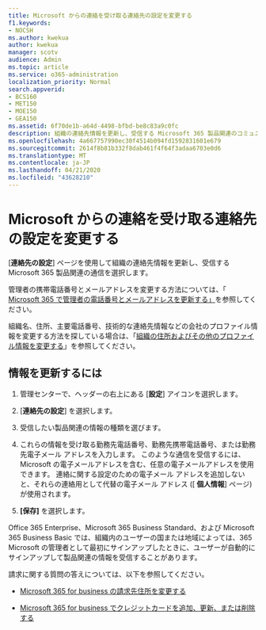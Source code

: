 ```yaml
---
title: Microsoft からの連絡を受け取る連絡先の設定を変更する
f1.keywords:
- NOCSH
ms.author: kwekua
author: kwekua
manager: scotv
audience: Admin
ms.topic: article
ms.service: o365-administration
localization_priority: Normal
search.appverid:
- BCS160
- MET150
- MOE150
- GEA150
ms.assetid: 6f70de1b-a64d-4498-bfbd-be8c83a9c0fc
description: 組織の連絡先情報を更新し、受信する Microsoft 365 製品関連のコミュニケーションを選択します。
ms.openlocfilehash: 4a667757990ec30f4514b094fd1592831601e679
ms.sourcegitcommit: 2614f8b81b332f8dab461f4f64f3adaa6703e0d6
ms.translationtype: MT
ms.contentlocale: ja-JP
ms.lasthandoff: 04/21/2020
ms.locfileid: "43628210"
---
```

# <a name="change-your-contact-preferences-for-communications-from-microsoft"></a>Microsoft からの連絡を受け取る連絡先の設定を変更する

[**連絡先の設定**] ページを使用して組織の連絡先情報を更新し、受信する Microsoft 365 製品関連の通信を選択します。
  
管理者の携帯電話番号とメールアドレスを変更する方法については、「 [Microsoft 365 で管理者の電話番号とメールアドレスを更新する」](update-phone-number-and-email-address.md)を参照してください。
  
組織名、住所、主要電話番号、技術的な連絡先情報などの会社のプロファイル情報を変更する方法を探している場合は、「[組織の住所およびその他のプロファイル情報を変更する](change-address-contact-and-more.md)」を参照してください。
  
## <a name="to-update-your-information"></a>情報を更新するには
  
1. 管理センターで、ヘッダーの右上にある [**設定**] アイコンを選択します。

2. [**連絡先の設定**] を選択します。

3. 受信したい製品関連の情報の種類を選びます。

4. これらの情報を受け取る勤務先電話番号、勤務先携帯電話番号、または勤務先電子メール アドレスを入力します。
    このような通信を受信するには、Microsoft の電子メールアドレスを含む、任意の電子メールアドレスを使用できます。 連絡に関する設定のための電子メール アドレスを追加しないと、それらの連絡用として代替の電子メール アドレス ([ **個人情報**] ページ) が使用されます。

5. **[保存]** を選択します。
  
Office 365 Enterprise、Microsoft 365 Business Standard、および Microsoft 365 Business Basic では、組織内のユーザーの国または地域によっては、365 Microsoft の管理者として最初にサインアップしたときに、ユーザーが自動的にサインアップして製品関連の情報を受信することがあります。
  
請求に関する質問の答えについては、以下を参照してください。
  
- [Microsoft 365 for business の請求先住所を変更する](../../commerce/billing-and-payments/change-your-billing-addresses.md)

- [Microsoft 365 for business でクレジットカードを追加、更新、または削除する](../../commerce/billing-and-payments/add-update-or-remove-credit-card-or-bank-account.md)
